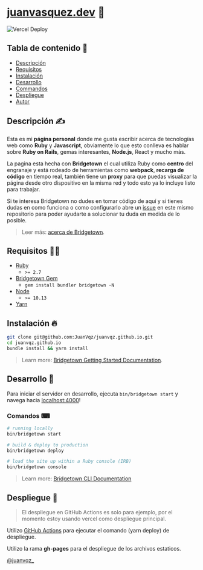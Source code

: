# [juanvasquez.dev](https://juanvasquez.dev) 🤘

![Vercel Deploy](https://vercelbadge.vercel.app/api/JuanVqz/juanvqz.github.io?style=flat-square)

## Tabla de contenido 📑

- [Descripción](#descripcion)
- [Requisitos](#requisitos)
- [Instalación](#instalacion)
- [Desarrollo](#desarrollo)
- [Commandos](#commandos)
- [Despliegue](#despliegue)
- [Autor](#autor)

## Descripción ✍

Esta es mi **página personal** donde me gusta escribir acerca de tecnologías web como **Ruby** y **Javascript**, obviamente lo que esto conlleva es hablar sobre **Ruby on Rails**, gemas interesantes, **Node.js**, React y mucho más.

La pagina esta hecha con **Bridgetown** el cual utiliza Ruby como **centro** del engranaje y está rodeado de herramientas como **webpack**, **recarga de código** en tiempo real, también tiene un **proxy** para que puedas visualizar la página desde otro dispositivo en la misma red y todo esto ya lo incluye listo para trabajar.

Si te interesa Bridgetown no dudes en tomar código de aquí y si tienes dudas en como funciona o como configurarlo abre un [issue](https://github.com/JuanVqz/juanvqz.github.io/issues/new) en este mismo repositorio para poder ayudarte a solucionar tu duda en medida de lo posible.

> Leer más: [acerca de Bridgetown](https://www.bridgetownrb.com/docs/).

## Requisitos 👩‍🔧

- [Ruby](https://www.ruby-lang.org/en/downloads/)
  - `>= 2.7`
- [Bridgetown Gem](https://rubygems.org/gems/bridgetown)
  - `gem install bundler bridgetown -N`
- [Node](https://nodejs.org)
  - `>= 10.13`
- [Yarn](https://yarnpkg.com)

## Instalación 🔥

```sh
git clone git@github.com:JuanVqz/juanvqz.github.io.git
cd juanvqz.github.io
bundle install && yarn install
```

> Learn more: [Bridgetown Getting Started Documentation](https://www.bridgetownrb.com/docs/).

## Desarrollo 📝

Para iniciar el servidor en desarrollo, ejecuta `bin/bridgetown start` y
navega hacia [localhost:4000](https://localhost:4000/)!

### Comandos ⌨

```sh
# running locally
bin/bridgetown start

# build & deploy to production
bin/bridgetown deploy

# load the site up within a Ruby console (IRB)
bin/bridgetown console
```

> Learn more: [Bridgetown CLI Documentation](https://www.bridgetownrb.com/docs/command-line-usage)

## Despliegue 🚀

> El despliegue en GitHub Actions es solo para ejemplo, por el momento estoy usando vercel como despliegue principal.

Utilizo [GitHub Actions](https://github.com/andrewmcodes/bridgetown-gh-pages-action) para ejecutar el comando (yarn deploy) de despliegue.

Utilizo la rama **gh-pages** para el despliegue de los archivos estaticos.

[@juanvqz\_](https://twitter.com/juanvqz_)

